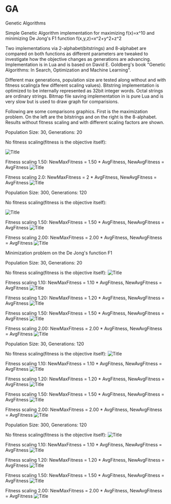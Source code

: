 # GA
Genetic Algorithms

Simple Genetic Algorithm implementation for maximizing f(x)=x^10 and minimizing De Jong's F1 function f(x,y,z)=x^2+y^2+z^2

Two implementations via 2-alphabet(bitstrings) and 8-alphabet are compared on both functions as different parameters are tweaked to investigate how the objective changes as generations are advancing. Implementation is in Lua and is based on David E. Goldberg's book "Genetic Algorithms: In Search, Optimization and Machine Learning".

Different max generations, population size are tested along without and with fitness scaling(a few different scaling values). Bitstring implementation is optimized to be internally represented as 32bit integer words. Octal strings are ordinary strings. Bitmap file saving implementation in is pure Lua and is very slow but is used to draw graph for comparisions.

Following are some comparisons graphics. First is the maximization problem. On the left are the bitstrings and on the right is the 8-alphabet. Results without fitness scaling and with different scaling factors are shown.

Population Size: 30, Generations: 20

No fitness scaling(fitness is the objective itself):

![](POP30_GEN20.jpg?raw=true "Title")

Fitness scaling 1.50: NewMaxFitness = 1.50 * AvgFitness, NewAvgFitness = AvgFitness
![](POP30_GEN20_SCALE1.50.jpg?raw=true "Title")

Fitness scaling 2.0: NewMaxFitness = 2 * AvgFitness, NewAvgFitness = AvgFitness
![](POP30_GEN20_SCALE2.00.jpg?raw=true "Title")











Population Size: 300, Generations: 120

No fitness scaling(fitness is the objective itself):

![](POP300_GEN120.jpg?raw=true "Title")

Fitness scaling 1.50: NewMaxFitness = 1.50 * AvgFitness, NewAvgFitness = AvgFitness
![](POP300_GEN120_SCALE1.50.jpg?raw=true "Title")

Fitness scaling 2.00: NewMaxFitness = 2.00 * AvgFitness, NewAvgFitness = AvgFitness
![](POP300_GEN120_SCALE2.00.jpg?raw=true "Title")







Minimization problem on the De Jong's function F1


Population Size: 30, Generations: 20

No fitness scaling(fitness is the objective itself):
![](MIN_POP30_GEN20.jpg?raw=true "Title")

Fitness scaling 1.10: NewMaxFitness = 1.10 * AvgFitness, NewAvgFitness = AvgFitness
![](MIN_POP30_GEN20_SCALE1.10.jpg?raw=true "Title")

Fitness scaling 1.20: NewMaxFitness = 1.20 * AvgFitness, NewAvgFitness = AvgFitness
![](MIN_POP30_GEN20_SCALE1.20.jpg?raw=true "Title")

Fitness scaling 1.50: NewMaxFitness = 1.50 * AvgFitness, NewAvgFitness = AvgFitness
![](MIN_POP30_GEN20_SCALE1.50.jpg?raw=true "Title")

Fitness scaling 2.00: NewMaxFitness = 2.00 * AvgFitness, NewAvgFitness = AvgFitness
![](MIN_POP30_GEN20_SCALE2.00.jpg?raw=true "Title")











Population Size: 30, Generations: 120

No fitness scaling(fitness is the objective itself):
![](MIN_POP30_GEN120.jpg?raw=true "Title")

Fitness scaling 1.10: NewMaxFitness = 1.10 * AvgFitness, NewAvgFitness = AvgFitness
![](MIN_POP30_GEN120_SCALE1.10.jpg?raw=true "Title")

Fitness scaling 1.20: NewMaxFitness = 1.20 * AvgFitness, NewAvgFitness = AvgFitness
![](MIN_POP30_GEN120_SCALE1.20.jpg?raw=true "Title")

Fitness scaling 1.50: NewMaxFitness = 1.50 * AvgFitness, NewAvgFitness = AvgFitness
![](MIN_POP30_GEN120_SCALE1.50.jpg?raw=true "Title")

Fitness scaling 2.00: NewMaxFitness = 2.00 * AvgFitness, NewAvgFitness = AvgFitness
![](MIN_POP30_GEN120_SCALE2.00.jpg?raw=true "Title")

Population Size: 300, Generations: 120

No fitness scaling(fitness is the objective itself):
![](MIN_POP300_GEN120.jpg?raw=true "Title")

Fitness scaling 1.10: NewMaxFitness = 1.10 * AvgFitness, NewAvgFitness = AvgFitness
![](MIN_POP300_GEN120_SCALE1.10.jpg?raw=true "Title")

Fitness scaling 1.20: NewMaxFitness = 1.20 * AvgFitness, NewAvgFitness = AvgFitness
![](MIN_POP300_GEN120_SCALE1.20.jpg?raw=true "Title")

Fitness scaling 1.50: NewMaxFitness = 1.50 * AvgFitness, NewAvgFitness = AvgFitness
![](MIN_POP300_GEN120_SCALE1.50.jpg?raw=true "Title")

Fitness scaling 2.00: NewMaxFitness = 2.00 * AvgFitness, NewAvgFitness = AvgFitness
![](MIN_POP300_GEN120_SCALE2.00.jpg?raw=true "Title")



